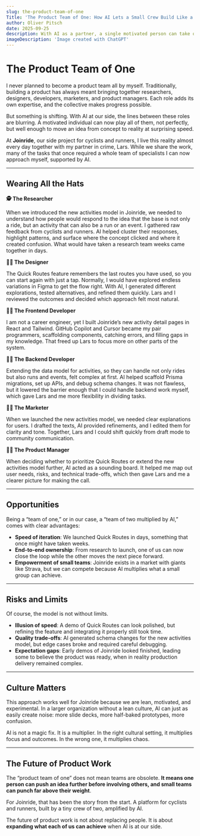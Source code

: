 ```yaml
---
slug: the-product-team-of-one
Title: 'The Product Team of One: How AI Lets a Small Crew Build Like a Full Product Organization'
author: Oliver Pitsch
date: 2025-09-25
description: With AI as a partner, a single motivated person can take on the roles of researcher, designer, developer, marketer, and product manager. In this article we explore how this plays out at Joinride, what new opportunities it creates for small teams, and where the limits and risks still remain.
imageDescription: 'Image created with ChatGPT'
---
```


# The Product Team of One

I never planned to become a product team all by myself. Traditionally, building a product has always meant bringing together researchers, designers, developers, marketers, and product managers. Each role adds its own expertise, and the collective makes progress possible.

But something is shifting. With AI at our side, the lines between these roles are blurring. A motivated individual can now play all of them, not perfectly, but well enough to move an idea from concept to reality at surprising speed.

At **Joinride**, our side project for cyclists and runners, I live this reality almost every day together with my partner in crime, Lars. While we share the work, many of the tasks that once required a whole team of specialists I can now approach myself, supported by AI.

---

## Wearing All the Hats

**🕵️ The Researcher**

When we introduced the new activities model in Joinride, we needed to understand how people would respond to the idea that the base is not only a ride, but an activity that can also be a run or an event. I gathered raw feedback from cyclists and runners. AI helped cluster their responses, highlight patterns, and surface where the concept clicked and where it created confusion. What would have taken a research team weeks came together in days.

**🧑‍🎨 The Designer**

The Quick Routes feature remembers the last routes you have used, so you can start again with just a tap. Normally, I would have explored endless variations in Figma to get the flow right. With AI, I generated different explorations, tested alternatives, and refined them quickly. Lars and I reviewed the outcomes and decided which approach felt most natural.

**🧑‍💻 The Frontend Developer**

I am not a career engineer, yet I built Joinride’s new activity detail pages in React and Tailwind. GitHub Copilot and Cursor became my pair programmers, scaffolding components, catching errors, and filling gaps in my knowledge. That freed up Lars to focus more on other parts of the system.

**🧑‍🚀 The Backend Developer**

Extending the data model for activities, so they can handle not only rides but also runs and events, felt complex at first. AI helped scaffold Prisma migrations, set up APIs, and debug schema changes. It was not flawless, but it lowered the barrier enough that I could handle backend work myself, which gave Lars and me more flexibility in dividing tasks.

**👨‍🎤 The Marketer**

When we launched the new activities model, we needed clear explanations for users. I drafted the texts, AI provided refinements, and I edited them for clarity and tone. Together, Lars and I could shift quickly from draft mode to community communication.

**🧑‍💼 The Product Manager**

When deciding whether to prioritize Quick Routes or extend the new activities model further, AI acted as a sounding board. It helped me map out user needs, risks, and technical trade-offs, which then gave Lars and me a clearer picture for making the call.

---

## Opportunities

Being a “team of one,” or in our case, a “team of two multiplied by AI,” comes with clear advantages:

- **Speed of iteration**: We launched Quick Routes in days, something that once might have taken weeks.
- **End-to-end ownership**: From research to launch, one of us can now close the loop while the other moves the next piece forward.
- **Empowerment of small teams**: Joinride exists in a market with giants like Strava, but we can compete because AI multiplies what a small group can achieve.

---

## Risks and Limits

Of course, the model is not without limits.

- **Illusion of speed**: A demo of Quick Routes can look polished, but refining the feature and integrating it properly still took time.
- **Quality trade-offs**: AI generated schema changes for the new activities model, but edge cases broke and required careful debugging.
- **Expectation gaps**: Early demos of Joinride looked finished, leading some to believe the product was ready, when in reality production delivery remained complex.

---

## Culture Matters

This approach works well for Joinride because we are lean, motivated, and experimental. In a larger organization without a lean culture, AI can just as easily create noise: more slide decks, more half-baked prototypes, more confusion.

AI is not a magic fix. It is a multiplier. In the right cultural setting, it multiplies focus and outcomes. In the wrong one, it multiplies chaos.

---

## The Future of Product Work

The “product team of one” does not mean teams are obsolete. **It means one person can push an idea further before involving others, and small teams can punch far above their weight**.

For Joinride, that has been the story from the start. A platform for cyclists and runners, built by a tiny crew of two, amplified by AI.

The future of product work is not about replacing people. It is about **expanding what each of us can achieve** when AI is at our side.
